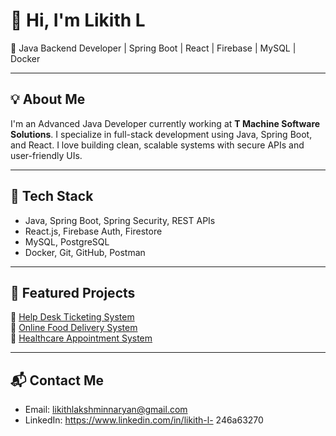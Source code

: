 # 👋 Hi, I'm Likith L

🎯 Java Backend Developer | Spring Boot | React | Firebase | MySQL | Docker

---

## 💡 About Me
I'm an Advanced Java Developer currently working at **T Machine Software Solutions**. I specialize in full-stack development using Java, Spring Boot, and React. I love building clean, scalable systems with secure APIs and user-friendly UIs.

---

## 🚀 Tech Stack
- Java, Spring Boot, Spring Security, REST APIs
- React.js, Firebase Auth, Firestore
- MySQL, PostgreSQL
- Docker, Git, GitHub, Postman

---

## 📂 Featured Projects
🔹 [Help Desk Ticketing System](https://github.com/likith22102002/Help-Desk-Support-System)  
🔹 [Online Food Delivery System](https://github.com/likith22102002/MicroServices )  
🔹 [Healthcare Appointment System](https://github.com/likith22102002/healthcare-appointment-system)

---

## 📬 Contact Me
- Email: likithlakshminnaryan@gmail.com  
- LinkedIn: https://www.linkedin.com/in/likith-l- 
246a63270 
